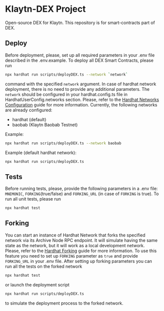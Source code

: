 # Klaytn-DEX Project

Open-source DEX for Klaytn. This repository is for smart-contracts part of DEX.

## Deploy
Before deployment, please, set up all required parameters in your .env file described in the .env.example.
To deploy all DEX Smart Contracts, please run 
```bash 
npx hardhat run scripts/deployDEX.ts --network `network`
```
command with the specified `network` argument. In case of hardhat network deployment, there is no need to provide any additional parameters. 
The `network` should be configured in your hardhat.config.ts file in HardhatUserConfig.networks section. Please, refer to the [Hardhat Networks Configuration](`https://hardhat.org/hardhat-runner/docs/config#networks-configuration`) guide for more information. Currently, the following networks are already configured:
- hardhat (default)
- baobab (Klaytn Baobab Testnet)

Example:
```bash 
npx hardhat run scripts/deployDEX.ts --network baobab
```
Example (default hardhat network):
```bash 
npx hardhat run scripts/deployDEX.ts
```

## Tests
Before running tests, please, provide the following parameters in a .env file: `MNEMONIC`, `FORKING`(true/false) and `FORKING_URL` (in case of `FORKING` is true).
To run all unit tests, please run 
```bash 
npx hardhat test
```

## Forking
You can start an instance of Hardhat Network that forks the specified network via its Archive Node RPC endpoint. It will simulate having the same state as the network, but it will work as a local development network. Please, refer to the [Hardhat Forking](`https://hardhat.org/hardhat-network/docs/guides/forking-other-networks`) guide for more information. 
To use this feature you need to set up `FORKING` parameter as `true` and provide `FORKING_URL` in your .env file.
After setting up forking parameters you can run all the tests on the forked network
```bash 
npx hardhat test
```
or launch the deployment script
```bash 
npx hardhat run scripts/deployDEX.ts
```
to simulate the deployment process to the forked network.